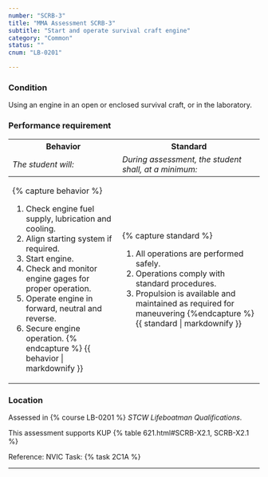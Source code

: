 ```yaml
---
number: "SCRB-3"
title: "MMA Assessment SCRB-3"
subtitle: "Start and operate survival craft engine"
category: "Common"
status: ""
cnum: "LB-0201"

---
```

### Condition

Using an engine in an open or enclosed survival craft, or in the laboratory.

### Performance requirement 

<table width='100%' class='Guidelines'>
 <thead>
 <tr>
     <th class='thirty'>Behavior</th>
     <th class='seventy'>Standard</th>
 </tr>
 <tr>
     <td><em>The student will:</em></td>
     <td><em>During assessment, the student shall, at a minimum:</em></td>
 </tr>
 </thead>
 <tbody>
 

<tr><td>

{% capture behavior %}
1.  Check engine fuel supply, lubrication and cooling.
2.  Align starting system if required.
3.  Start engine.
4.  Check and monitor engine gages for proper operation.
5.  Operate engine in forward, neutral and reverse.
6.  Secure engine operation.
{% endcapture %}
{{ behavior | markdownify }}

</td><td>

{% capture standard %}
1. All operations are performed safely.
2. Operations comply with standard procedures.
3.  Propulsion is available and maintained as required for maneuvering
{%endcapture %}
{{ standard | markdownify }}

</td></tr>



 </tbody>
 </table>

### Location

Assessed in  {% course  LB-0201 %}  *STCW Lifeboatman Qualifications*.

This assessment supports KUP {% table 621.html#SCRB-X2.1, SCRB-X2.1 %}

Reference: NVIC Task: {% task 2C1A  %}

***

